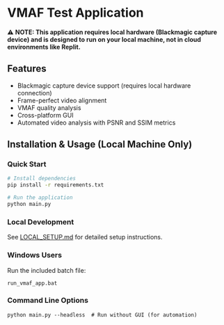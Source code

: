 # VMAF Test Application

⚠️ **NOTE: This application requires local hardware (Blackmagic capture device) and is designed to run on your local machine, not in cloud environments like Replit.**

## Features
- Blackmagic capture device support (requires local hardware connection)
- Frame-perfect video alignment
- VMAF quality analysis
- Cross-platform GUI
- Automated video analysis with PSNR and SSIM metrics

## Installation & Usage (Local Machine Only)

### Quick Start
```bash
# Install dependencies
pip install -r requirements.txt

# Run the application
python main.py
```

### Local Development
See [LOCAL_SETUP.md](./LOCAL_SETUP.md) for detailed setup instructions.

### Windows Users
Run the included batch file:
```
run_vmaf_app.bat
```

### Command Line Options
```
python main.py --headless  # Run without GUI (for automation)